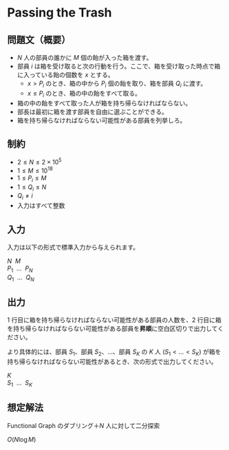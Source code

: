 # Passing the Trash

## 問題文（概要）

- $N$ 人の部員の誰かに $M$ 個の飴が入った箱を渡す。
- 部員 $i$ は箱を受け取ると次の行動を行う。ここで、箱を受け取った時点で箱に入っている飴の個数を $x$ とする。
    - $x > P_i$ のとき、箱の中から $P_i$ 個の飴を取り、箱を部員 $Q_i$ に渡す。
    - $x \le P_i$ のとき、箱の中の飴をすべて取る。
- 箱の中の飴をすべて取った人が箱を持ち帰らなければならない。
- 部長は最初に箱を渡す部員を自由に選ぶことができる。
- 箱を持ち帰らなければならない可能性がある部員を列挙しろ。

## 制約

- $2 \le N \le 2 \times 10^5$
- $1 \le M \le 10^{18}$
- $1 \le P_i \le M$
- $1 \le Q_i \le N$
- $Q_i \ne i$
- 入力はすべて整数

## 入力

入力は以下の形式で標準入力から与えられます。

<div class="code-math">

$N \ \ M$ \
$P_1 \ \ \dots \ \ P_N$ \
$Q_1 \ \ \dots \ \ Q_N$

</div>

## 出力

$1$ 行目に箱を持ち帰らなければならない可能性がある部員の人数を、$2$ 行目に箱を持ち帰らなければならない可能性がある部員を**昇順**に空白区切りで出力してください。

より具体的には、部員 $S_1$、部員 $S_2$、$\dots$、部員 $S_K$ の $K$ 人 $(S_1 < \dots < S_K)$ が箱を持ち帰らなければならない可能性があるとき、次の形式で出力してください。

<div class="code-math">

$K$ \
$S_1 \ \ \dots \ \ S_K$ 

</div>

## 想定解法

Functional Graph のダブリング＋$N$ 人に対して二分探索

$O(N \log M)$